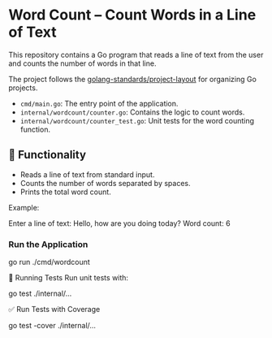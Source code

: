 # Word Count – Count Words in a Line of Text

This repository contains a Go program that reads a line of text from the user and counts the number of words in that line.

The project follows the [golang-standards/project-layout](https://github.com/golang-standards/project-layout) for organizing Go projects.


- `cmd/main.go`: The entry point of the application.
- `internal/wordcount/counter.go`: Contains the logic to count words.
- `internal/wordcount/counter_test.go`: Unit tests for the word counting function.


## 🧠 Functionality

- Reads a line of text from standard input.
- Counts the number of words separated by spaces.
- Prints the total word count.

Example:

Enter a line of text: Hello, how are you doing today?
Word count: 6

### Run the Application

go run ./cmd/wordcount



🧪 Running Tests
Run unit tests with:

go test ./internal/...

✅ Run Tests with Coverage

go test -cover ./internal/...
